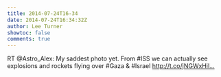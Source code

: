 ```yaml
---
title: 2014-07-24T16-34
date: 2014-07-24T16:34:32Z
author: Lee Turner
showtoc: false
comments: true
---
```


RT @Astro_Alex: My saddest photo yet. From #ISS we can actually see explosions and rockets flying over #Gaza &amp; #Israel http://t.co/jNGWxHil…

